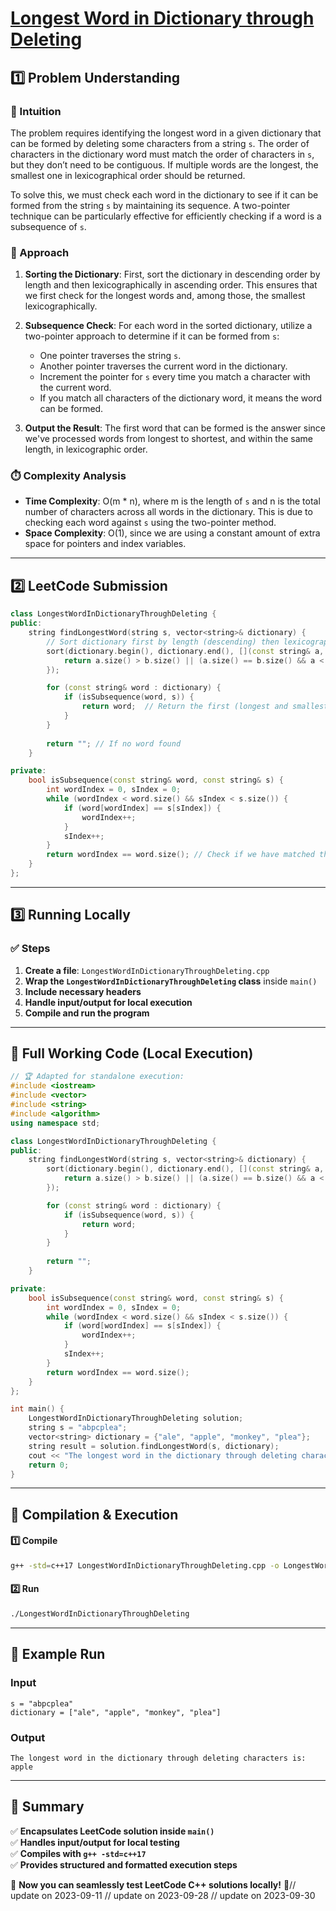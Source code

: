 # **[Longest Word in Dictionary through Deleting](https://leetcode.com/problems/longest-word-in-dictionary-through-deleting/description/)**  

## **1️⃣ Problem Understanding**  
### **📌 Intuition**  
The problem requires identifying the longest word in a given dictionary that can be formed by deleting some characters from a string `s`. The order of characters in the dictionary word must match the order of characters in `s`, but they don’t need to be contiguous. If multiple words are the longest, the smallest one in lexicographical order should be returned. 

To solve this, we must check each word in the dictionary to see if it can be formed from the string `s` by maintaining its sequence. A two-pointer technique can be particularly effective for efficiently checking if a word is a subsequence of `s`.

### **🚀 Approach**  
1. **Sorting the Dictionary**: First, sort the dictionary in descending order by length and then lexicographically in ascending order. This ensures that we first check for the longest words and, among those, the smallest lexicographically.
  
2. **Subsequence Check**: For each word in the sorted dictionary, utilize a two-pointer approach to determine if it can be formed from `s`:
    - One pointer traverses the string `s`.
    - Another pointer traverses the current word in the dictionary.
    - Increment the pointer for `s` every time you match a character with the current word.
    - If you match all characters of the dictionary word, it means the word can be formed.

3. **Output the Result**: The first word that can be formed is the answer since we've processed words from longest to shortest, and within the same length, in lexicographic order.

### **⏱️ Complexity Analysis**  
- **Time Complexity**: O(m * n), where m is the length of `s` and n is the total number of characters across all words in the dictionary. This is due to checking each word against `s` using the two-pointer method.
- **Space Complexity**: O(1), since we are using a constant amount of extra space for pointers and index variables.

---  

## **2️⃣ LeetCode Submission**  
```cpp
class LongestWordInDictionaryThroughDeleting {
public:
    string findLongestWord(string s, vector<string>& dictionary) {
        // Sort dictionary first by length (descending) then lexicographically (ascending)
        sort(dictionary.begin(), dictionary.end(), [](const string& a, const string& b) {
            return a.size() > b.size() || (a.size() == b.size() && a < b);
        });

        for (const string& word : dictionary) {
            if (isSubsequence(word, s)) {
                return word;  // Return the first (longest and smallest) valid word found
            }
        }
        
        return ""; // If no word found
    }

private:
    bool isSubsequence(const string& word, const string& s) {
        int wordIndex = 0, sIndex = 0;
        while (wordIndex < word.size() && sIndex < s.size()) {
            if (word[wordIndex] == s[sIndex]) {
                wordIndex++;
            }
            sIndex++;
        }
        return wordIndex == word.size(); // Check if we have matched the entire word
    }
};
```  

---  

## **3️⃣ Running Locally**  
### **✅ Steps**  
1. **Create a file**: `LongestWordInDictionaryThroughDeleting.cpp`  
2. **Wrap the `LongestWordInDictionaryThroughDeleting` class** inside `main()`  
3. **Include necessary headers**  
4. **Handle input/output for local execution**  
5. **Compile and run the program**  

---  

## **📝 Full Working Code (Local Execution)**  
```cpp
// 🏆 Adapted for standalone execution:
#include <iostream>
#include <vector>
#include <string>
#include <algorithm>
using namespace std;

class LongestWordInDictionaryThroughDeleting {
public:
    string findLongestWord(string s, vector<string>& dictionary) {
        sort(dictionary.begin(), dictionary.end(), [](const string& a, const string& b) {
            return a.size() > b.size() || (a.size() == b.size() && a < b);
        });

        for (const string& word : dictionary) {
            if (isSubsequence(word, s)) {
                return word;
            }
        }
        
        return "";
    }

private:
    bool isSubsequence(const string& word, const string& s) {
        int wordIndex = 0, sIndex = 0;
        while (wordIndex < word.size() && sIndex < s.size()) {
            if (word[wordIndex] == s[sIndex]) {
                wordIndex++;
            }
            sIndex++;
        }
        return wordIndex == word.size();
    }
};

int main() {
    LongestWordInDictionaryThroughDeleting solution;
    string s = "abpcplea";
    vector<string> dictionary = {"ale", "apple", "monkey", "plea"};
    string result = solution.findLongestWord(s, dictionary);
    cout << "The longest word in the dictionary through deleting characters is: " << result << endl; // Output: "apple"
    return 0;
}
```  

---  

## **🔧 Compilation & Execution**  
#### **1️⃣ Compile**  
```bash
g++ -std=c++17 LongestWordInDictionaryThroughDeleting.cpp -o LongestWordInDictionaryThroughDeleting
```  

#### **2️⃣ Run**  
```bash
./LongestWordInDictionaryThroughDeleting
```  

---  

## **🎯 Example Run**  
### **Input**  
```
s = "abpcplea"
dictionary = ["ale", "apple", "monkey", "plea"]
```  
### **Output**  
```
The longest word in the dictionary through deleting characters is: apple
```  

---  

## **📌 Summary**  
✅ **Encapsulates LeetCode solution inside `main()`**  
✅ **Handles input/output for local testing**  
✅ **Compiles with `g++ -std=c++17`**  
✅ **Provides structured and formatted execution steps**  

🚀 **Now you can seamlessly test LeetCode C++ solutions locally!** 🚀// update on 2023-09-11
// update on 2023-09-28
// update on 2023-09-30
